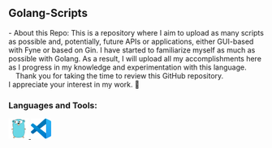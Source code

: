 <h2>Golang-Scripts</h2>
- About this Repo: This is a repository where I aim to upload as many scripts as possible and, potentially, future APIs or applications, either GUI-based with Fyne or based on Gin. I have started to familiarize myself as much as possible with Golang. As a result, I will upload all my accomplishments here as I progress in my knowledge and experimentation with this language.
<br>&emsp;Thank you for taking the time to review this GitHub repository. 
<br>I appreciate your interest in my work. 🙂

<h3 align="left">Languages and Tools:</h3>
<div align="left">
  <a href="https://golang.org" target="_blank" rel="noreferrer">
    <img src="https://raw.githubusercontent.com/devicons/devicon/master/icons/go/go-original.svg" alt="golang" width="40" height="40"/>
  </a>
  <a href="https://code.visualstudio.com/" target="_blank" rel="noreferrer"> 
    <img src="https://raw.githubusercontent.com/devicons/devicon/master/icons/vscode/vscode-original.svg" alt="Visual Studio Code" width="40" height="40"/>
  </a>
</div>

